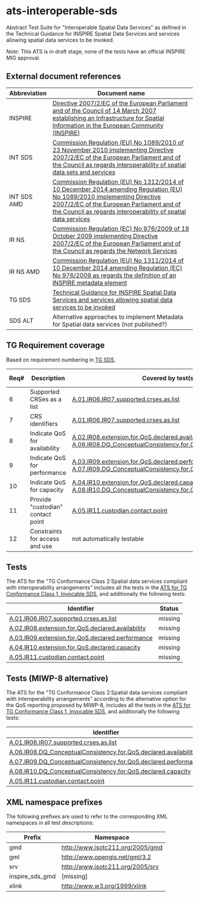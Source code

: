 ats-interoperable-sds
===========================

Abstract Test Suite for "Interoperable Spatial Data Services"
as defined in the Technical Guidance for INSPIRE Spatial Data Services and services allowing spatial data services to be invoked.

*Note*: This ATS is in draft stage, none of the tests have an official INSPIRE MIG approval.

## External document references

| Abbreviation | Document name                       |
| ------------ | ----------------------------------- |
| INSPIRE <a name="ref_INSPIRE"></a> | [Directive 2007/2/EC of the European Parliament and of the Council of 14 March 2007 establishing an Infrastructure for Spatial Information in the European Community (INSPIRE)](http://eur-lex.europa.eu/legal-content/EN/TXT/PDF/?uri=CELEX:32007L0002&from=EN)
| INT SDS <a name="ref_INT_SDS"></a> | [Commission Regulation (EU) No 1089/2010 of 23 November 2010 implementing Directive 2007/2/EC of the European Parliament and of the Council as regards interoperability of spatial data sets and services](http://eur-lex.europa.eu/legal-content/EN/TXT/PDF/?uri=OJ:L:2010:323:FULL&from=EN)
| INT SDS AMD <a name="ref_INT_SDS_AMD"></a> | [Commission Regulation (EU) No 1312/2014 of 10 December 2014 amending Regulation (EU) No 1089/2010 implementing Directive 2007/2/EC of the European Parliament and of the Council as regards interoperability of spatial data services](http://eur-lex.europa.eu/legal-content/EN/TXT/PDF/?uri=CELEX:32014R1312&from=EN)
| IR NS <a name="ref_IR_NS"></a>   | [Commission Regulation (EC) No 976/2009 of 19 October 2009 implementing Directive 2007/2/EC of the European Parliament and of the Council as regards the Network Services](http://eur-lex.europa.eu/legal-content/EN/TXT/PDF/?uri=CELEX:32009R0976&from=EN)
| IR NS AMD <a name="ref_IR_NS_AMD"></a> | [Commission Regulation (EU) No 1311/2014 of 10 December 2014 amending Regulation (EC) No 976/2009 as regards the definition of an INSPIRE metadata element](http://eur-lex.europa.eu/legal-content/EN/TXT/PDF/?uri=CELEX:32014R1311&from=EN)
| TG SDS <a name="ref_TG_SDS"></a> | [Technical Guidance for INSPIRE Spatial Data Services and services allowing spatial data services to be invoked](http://inspire.jrc.ec.europa.eu/documents/Spatial_Data_Services/TG_for_INSPIRE_SDS_3_1.pdf)
| SDS ALT <a name="ref_SDS_alt"></a> | Alternative approaches to implement Metadata for Spatial data services (not published?)

## TG Requirement coverage

Based on requirement numbering in [TG SDS](#ref_TG_SDS).

| Req#   | Description                          | Covered by test(s)                 | IR reference(s)                  |
| ------ | ------------------------------------ | ---------------------------------- | -------------------------------- |
| 6      | Supported CRSes as a list | [A.01.IR06.IR07.supported.crses.as.list](A.01.IR06.IR07.supported.crses.as.list.md)| |
| 7      | CRS identifiers | [A.01.IR06.IR07.supported.crses.as.list](A.01.IR06.IR07.supported.crses.as.list.md) | |
| 8      | Indicate QoS for availability | [A.02.IR08.extension.for.QoS.declared.availability](A.02.IR08.extension.for.QoS.declared.availability.md) OR [A.06.IR08.DQ_ConceptualConsistency.for.QoS.declared.availability](A.06.IR08.DQ_ConceptualConsistency.for.QoS.declared.availability.md) | |
| 9      | Indicate QoS for performance | [A.03.IR09.extension.for.QoS.declared.performance](A.03.IR09.extension.for.QoS.declared.performance.md) OR [A.07.IR09.DQ_ConceptualConsistency.for.QoS.declared.performance](A.07.IR09.DQ_ConceptualConsistency.for.QoS.declared.performance.md) | |
| 10     | Indicate QoS for capacity |[A.04.IR10.extension.for.QoS.declared.capacity](A.04.IR10.extension.for.QoS.declared.capacity.md) OR [A.08.IR10.DQ_ConceptualConsistency.for.QoS.declared.capacity](A.08.IR10.DQ_ConceptualConsistency.for.QoS.declared.capacity.md) | |
| 11     | Provide "custodian" contact point | [A.05.IR11.custodian.contact.point](A.05.IR11.custodian.contact.point.md) | |
| 12     | Constraints for access and use | not automatically testable |  |

## Tests

The ATS for the "TG Conformance Class 2:Spatial data services compliant with interoperability arrangements"
includes all the tests in the [ATS for TG Conformance Class 1, Invocable SDS](https://github.com/inspire-eu-validation/ats-invocable-sds), and additionally
the following tests:

| Identifier                                                        | Status   |
| ----------------------------------------------------------------- | -------- |
| [A.01.IR06.IR07.supported.crses.as.list](A.01.IR06.IR07.supported.crses.as.list.md) | missing |
| [A.02.IR08.extension.for.QoS.declared.availability](A.02.IR08.extension.for.QoS.declared.availability.md) | missing |
| [A.03.IR09.extension.for.QoS.declared.performance](A.03.IR09.extension.for.QoS.declared.performance.md) | missing |
| [A.04.IR10.extension.for.QoS.declared.capacity](A.04.IR10.extension.for.QoS.declared.capacity.md) | missing |
| [A.05.IR11.custodian.contact.point](A.05.IR11.custodian.contact.point.md) | missing |

## Tests (MIWP-8 alternative)

The ATS for the "TG Conformance Class 2:Spatial data services compliant with interoperability arrangements"
according to the alternative option for the QoS reporting proposed by MIWP-8, includes all the tests
in the [ATS for TG Conformance Class 1, Invocable SDS](https://github.com/inspire-eu-validation/ats-invocable-sds), and additionally
the following tests:

| Identifier                                                        | Status   |
| ----------------------------------------------------------------- | -------- |
| [A.01.IR06.IR07.supported.crses.as.list](A.01.IR06.IR07.supported.crses.as.list.md) | missing |
| [A.06.IR08.DQ_ConceptualConsistency.for.QoS.declared.availability](A.06.IR08.DQ_ConceptualConsistency.for.QoS.declared.availability.md) | missing |
| [A.07.IR09.DQ_ConceptualConsistency.for.QoS.declared.performance](A.07.IR09.DQ_ConceptualConsistency.for.QoS.declared.performance.md) | missing |
| [A.08.IR10.DQ_ConceptualConsistency.for.QoS.declared.capacity](A.08.IR10.DQ_ConceptualConsistency.for.QoS.declared.capacity.md) | missing |
| [A.05.IR11.custodian.contact.point](A.05.IR11.custodian.contact.point.md) | missing |


## XML namespace prefixes <a name="namespaces"></a>

The following prefixes are used to refer to the corresponding XML namespaces in all test descriptions:

Prefix         | Namespace
-------------- | -------------------------------------------------
gmd | http://www.isotc211.org/2005/gmd
gml | http://www.opengis.net/gml/3.2
srv | http://www.isotc211.org/2005/srv
inspire\_sds_gmd | [missing]
xlink          | http://www.w3.org/1999/xlink
